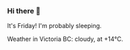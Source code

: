 ### Hi there :wave:

It's Friday! I'm probably sleeping.

Weather in Victoria BC: cloudy, at +14°C.
